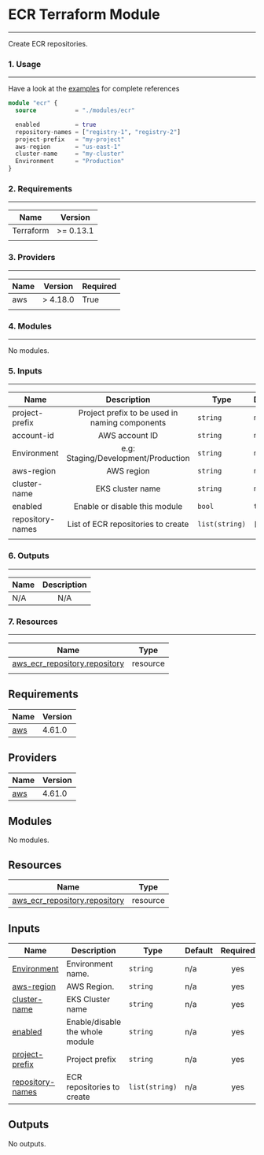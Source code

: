 # ECR Terraform Module
---
Create ECR repositories.

###  1. <a name='Usage'></a>Usage
---
Have a look at the [examples](examples/) for complete references

```terraform
module "ecr" {
  source           = "./modules/ecr"

  enabled          = true
  repository-names = ["registry-1", "registry-2"]
  project-prefix   = "my-project"
  aws-region       = "us-east-1"
  cluster-name     = "my-cluster"
  Environment      = "Production" 
}
```
###  2. <a name='Requirements'></a>Requirements
---

|   Name	|   Version	| 	
|---	    |:-:	      |
|   Terraform	| >= 0.13.1 | 
|   	|   	|   	


###  3. <a name='Providers'></a>Providers
---

|  Name 	| Version  	| Required  	|
|---	|:-:	|---	|
|  aws 	|  > 4.18.0 	|  True	|
|||


###  4. <a name='Modules'></a>Modules
---
No modules. 

###  5. <a name='Inputs'></a>Inputs
---
|  Name 	| Description  	| Type  	| Default | Required |
|---	    |:-:	          |---	    |---	    |---	     |
| project-prefix | Project prefix to be used in naming components   	          | `string`  	    |  `null`       	| no         |
| account-id |   AWS account ID 	          |   `string`	    | `null`       	|     no     |
| Environment |  e.g: Staging/Development/Production 	          |  `string` 	    |  `null`       	|  no        |
| aws-region |   AWS region	          |   `string`	    |   `null`       	|  no        |
| cluster-name |  EKS cluster name 	          | `string`  	    |   `null`     	|     no     |
| enabled |   Enable or disable this module	          | `bool`  	    |   `true`     	|  no        |
| repository-names |   List of ECR repositories to create	          | `list(string)`  	    |   `[]`     	|  no        |
|   	          |   	    |        	|          |


###  6. <a name='Outputs'></a>Outputs
---

|  Name 	           | Description  	| 
|---	               |:-:	          |	    
 N/A                   | N/A
  

###  7. <a name='Resources'></a>Resources
---

|   Name	|   Type    	| 	
|---	    |:-:	      |
|   [aws_ecr_repository.repository](https://registry.terraform.io/providers/hashicorp/aws/latest/docs/resources/ecr_repository)	| resource |
|   	|   	|   	





















<!-- BEGIN_TF_DOCS -->
## Requirements

| Name | Version |
|------|---------|
| <a name="requirement_aws"></a> [aws](#requirement\_aws) | 4.61.0 |

## Providers

| Name | Version |
|------|---------|
| <a name="provider_aws"></a> [aws](#provider\_aws) | 4.61.0 |

## Modules

No modules.

## Resources

| Name | Type |
|------|------|
| [aws_ecr_repository.repository](https://registry.terraform.io/providers/hashicorp/aws/4.61.0/docs/resources/ecr_repository) | resource |

## Inputs

| Name | Description | Type | Default | Required |
|------|-------------|------|---------|:--------:|
| <a name="input_Environment"></a> [Environment](#input\_Environment) | Environment name. | `string` | n/a | yes |
| <a name="input_aws-region"></a> [aws-region](#input\_aws-region) | AWS Region. | `string` | n/a | yes |
| <a name="input_cluster-name"></a> [cluster-name](#input\_cluster-name) | EKS Cluster name | `string` | n/a | yes |
| <a name="input_enabled"></a> [enabled](#input\_enabled) | Enable/disable the whole module | `string` | n/a | yes |
| <a name="input_project-prefix"></a> [project-prefix](#input\_project-prefix) | Project prefix | `string` | n/a | yes |
| <a name="input_repository-names"></a> [repository-names](#input\_repository-names) | ECR repositories to create | `list(string)` | n/a | yes |

## Outputs

No outputs.
<!-- END_TF_DOCS -->
